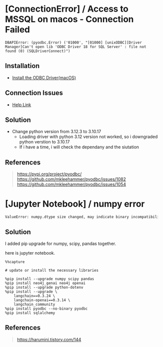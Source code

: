 # [ConnectionError] / Access to MSSQL on macos - Connection Failed

```
DBAPIError: (pyodbc.Error) ('01000', "[01000] [unixODBC][Driver Manager]Can't open lib 'ODBC Driver 18 for SQL Server' : file not found (0) (SQLDriverConnect)")
```

## Installation 

- [Install the ODBC Driver(macOS)](https://learn.microsoft.com/en-us/sql/connect/odbc/linux-mac/install-microsoft-odbc-driver-sql-server-macos?view=sql-server-ver15)

## Connection Issues

- [Help Link](https://github.com/mkleehammer/pyodbc/issues/717)

## Solution 

- Change python version from 3.12.3 to 3.10.17 
  - Loading driver with python 3.12 version not worked, so i downgraded python verstion to 3.10.17
  - If i have a time, i will check the dependany and the siutation 

## References 

> https://pypi.org/project/pyodbc/
> https://github.com/mkleehammer/pyodbc/issues/1082
> https://github.com/mkleehammer/pyodbc/issues/1054


# [Jupyter Notebook] / numpy error

```
ValueError: numpy.dtype size changed, may indicate binary incompatibility. Expected 96 from C header, got 88 from PyObject
```

## Solution 

I added pip upgrade for numpy, scipy, pandas together. 

here is jupyter notebook. 

```shell 
%%capture

# update or install the necessary libraries

%pip install --upgrade numpy scipy pandas
%pip install neo4j_genai neo4j openai
%pip install --upgrade python-dotenv
%pip install --upgrade \
    langchain==0.3.24 \
    langchain-openai==0.3.14 \
    langchain_community
%pip install pyodbc --no-binary pyodbc
%pip install sqlalchemy
```

## References 

> https://harumini.tistory.com/144